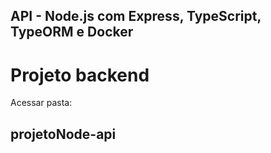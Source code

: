 ## API - Node.js com Express, TypeScript, TypeORM e Docker
# Projeto backend

Acessar pasta:
## projetoNode-api
